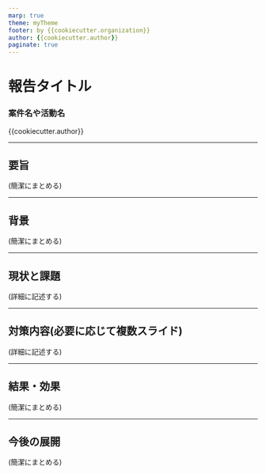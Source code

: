 ```yaml
---
marp: true
theme: myTheme
footer: by {{cookiecutter.organization}}
author: {{cookiecutter.author}}
paginate: true
---
```


<!-- 背景と結論を1枚目に集約 -->
# 報告タイトル  
### 案件名や活動名

{{cookiecutter.author}}

---

## 要旨

(簡潔にまとめる)

---

## 背景

(簡潔にまとめる)

---

## 現状と課題

(詳細に記述する)

---

## 対策内容(必要に応じて複数スライド)

(詳細に記述する)

---

## 結果・効果

(簡潔にまとめる)

---

## 今後の展開

(簡潔にまとめる)